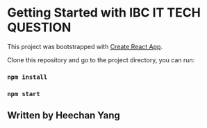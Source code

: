 # Getting Started with IBC IT TECH QUESTION

This project was bootstrapped with [Create React App](https://github.com/facebook/create-react-app).

Clone this repository and go to the project directory, you can run: 

### `npm install`
### `npm start`

## Written by Heechan Yang
